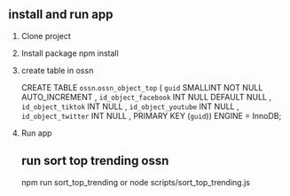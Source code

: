 

## install and run app ##

1. Clone project

2. Install package
    npm install

3. create table in ossn

    CREATE TABLE `ossn`.`ossn_object_top` ( `guid` SMALLINT NOT NULL AUTO_INCREMENT , `id_object_facebook` INT NULL DEFAULT NULL , `id_object_tiktok` INT NULL , `id_object_youtube` INT NULL , `id_object_twitter` INT NULL , PRIMARY KEY (`guid`)) ENGINE = InnoDB;

4. Run app
    ## run sort top trending ossn ##
    npm run sort_top_trending
        or
    node scripts/sort_top_trending.js